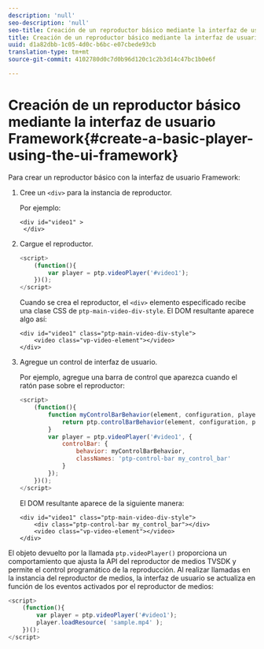 ```yaml
---
description: 'null'
seo-description: 'null'
seo-title: Creación de un reproductor básico mediante la interfaz de usuario Framework
title: Creación de un reproductor básico mediante la interfaz de usuario Framework
uuid: d1a82dbb-1c05-4d0c-b6bc-e07cbede93cb
translation-type: tm+mt
source-git-commit: 4102780d0c7d0b96d120c1c2b3d14c47bc1b0e6f

---
```



# Creación de un reproductor básico mediante la interfaz de usuario Framework{#create-a-basic-player-using-the-ui-framework}

Para crear un reproductor básico con la interfaz de usuario Framework:

1. Cree un `<div>` para la instancia de reproductor.

   Por ejemplo:

   ```
   <div id="video1" > 
    </div>
   ```

1. Cargue el reproductor.

   ```js
   <script> 
       (function(){ 
           var player = ptp.videoPlayer('#video1'); 
       })(); 
   </script>
   ```

   Cuando se crea el reproductor, el `<div>` elemento especificado recibe una clase CSS de `ptp-main-video-div-style`. El DOM resultante aparece algo así:

   ```
   <div id="video1" class="ptp-main-video-div-style"> 
       <video class="vp-video-element"></video> 
   </div>
   ```

1. Agregue un control de interfaz de usuario.

   Por ejemplo, agregue una barra de control que aparezca cuando el ratón pase sobre el reproductor:

   ```js
   <script> 
       (function(){ 
           function myControlBarBehavior(element, configuration, player) { 
               return ptp.controlBarBehavior(element, configuration, player); 
           } 
           var player = ptp.videoPlayer('#video1', { 
               controlBar: { 
                   behavior: myControlBarBehavior, 
                   classNames: 'ptp-control-bar my_control_bar' 
               } 
           }); 
       })(); 
   </script>
   ```

   El DOM resultante aparece de la siguiente manera:

   ```
   <div id="video1" class="ptp-main-video-div-style"> 
       <div class="ptp-control-bar my_control_bar"></div> 
       <video class="vp-video-element"></video> 
   </div>
   ```

El objeto devuelto por la llamada `ptp.videoPlayer()` proporciona un comportamiento que ajusta la API del reproductor de medios TVSDK y permite el control programático de la reproducción. Al realizar llamadas en la instancia del reproductor de medios, la interfaz de usuario se actualiza en función de los eventos activados por el reproductor de medios:

```js
<script> 
    (function(){ 
        var player = ptp.videoPlayer('#video1'); 
        player.loadResource( 'sample.mp4' ); 
    })(); 
</script>
```
